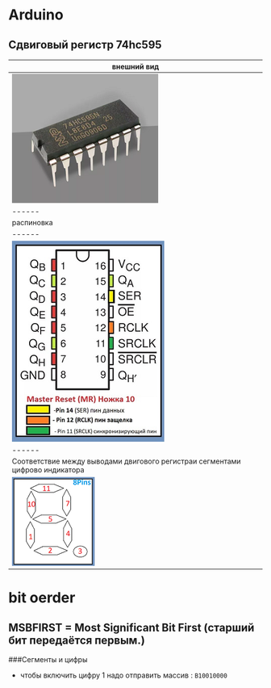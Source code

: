 # Arduino
## Сдвиговый регистр 74hc595

| внешний вид 
| ------ |
| <img src="img\74hc595.png" alt="внешний вид Сдвигового регистра 74hc595"> | Red | Sweet | 
| ------ |
| распиновка |
| ------ |
| <img src="img\74HC595_Pins_Size50.jpg" alt="распиновка Сдвигового регистра 74hc595"> | Red | Sweet | 
| ------ |
| Соответствие между выводами двигового регистраи сегментами  цифрово индикатора |
| <img src="img\7segmetsUNducator_size50.png" alt="распиновка Сдвигового регистра 74hc595"> | Red | Sweet | 

# bit oerder 
## MSBFIRST = Most Significant Bit First (старший бит передаётся первым.)

###Сегменты и цифры
* чтобы включить цифру 1 надо отправить массив : ```B10010000```

